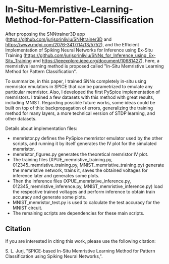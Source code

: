 # In-Situ-Memristive-Learning-Method-for-Pattern-Classification

After proposing the SNNtrainer3D app (https://github.com/jurjsorinliviu/SNNtrainer3D and https://www.mdpi.com/2076-3417/14/13/5752), and the Efficient Implementation of Spiking Neural Networks for Inference using Ex-Situ Training (https://github.com/jurjsorinliviu/SNNs_for_Inference_using_Ex-Situ_Training and https://ieeexplore.ieee.org/document/10681427), here, a memristive learning method is proposed called "In-Situ Memristive Learning Method for Pattern Classification".

To summarize, in this paper, I trained SNNs completely in-situ using memristor emulators in SPICE that can be parametrized to emulate any particular memristor. Also, I developed the first PySpice implementation of memristors. I trained a few datasets with this method with great results, including MNIST. Regarding possible future works, some ideas could be built on top of this: backpropagation of errors, generalizing the training method for many layers, a more technical version of STDP learning, and other datasets.

Details about implementation files:
- memristor.py defines the PySpice memristor emulator used by the other scripts, and running it by itself generates the IV plot for the simulated memristor.
- memristor_figures.py generates the theoretical memristor IV plot.
- The training files (XPUE_memristive_training.py, 012345_memristive_training.py, MNIST_memristive_training.py) generate the memristive network, trains it, saves the obtained voltages for inference later and generates some plots.
- Then the inference files (XPUE_memristive_inference.py, 012345_memristive_inference.py, MNIST_memristive_inference.py) load the respective trained voltages and perform inference to obtain train accuracy and generate some plots.
- MNIST_memristor_test.py is used to calculate the test accuracy for the MNIST circuit.
- The remaining scripts are dependencies for these main scripts.

## Citation
If you are interested in citing this work, please use the following citation:

S. L. Jurj, "SPICE-based In-Situ Memristive Learning Method for Pattern Classification using Spiking Neural Networks,".
